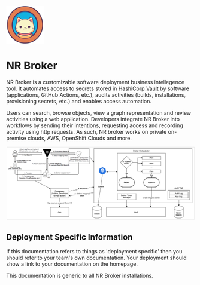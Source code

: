<img src="./android-chrome-192x192.png" alt="NR Broker" width="100"/>

# NR Broker

NR Broker is a customizable software deployment business intellegence tool. It automates access to secrets stored in [HashiCorp Vault](https://www.vaultproject.io) by software (applications, GitHub Actions, etc.), audits activities (builds, installations, provisioning secrets, etc.) and enables access automation.

Users can search, browse objects, view a graph representation and review activities using a web application. Developers integrate NR Broker into workflows by sending their intentions, requesting access and recording activity using http requests. As such, NR broker works on private on-premise clouds, AWS, OpenShift Clouds and more.

<img src="./images/broker_architecture.png" alt="NR Broker Lifecycle" width="900"/>

## Deployment Specific Information

If this documentation refers to things as 'deployment specific' then you should refer to your team's own documentation. Your deployment should show a link to your documentation on the homepage.

This documentation is generic to all NR Broker installations.
